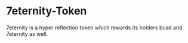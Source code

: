 # 7eternity-Token
7eternity is a hyper reflection token which rewards its holders busd and 7eternity as well.

